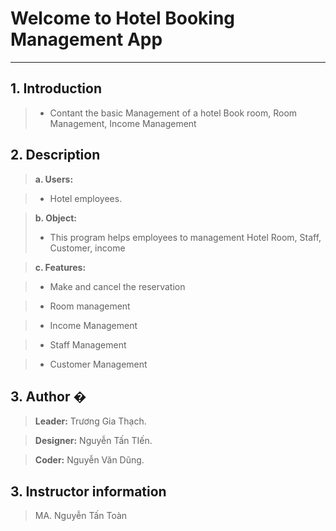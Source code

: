 # **Welcome to Hotel Booking Management App** 

***

## **1. Introduction**

> * Contant the basic Management of a hotel Book room, Room Management, Income Management

## **2. Description**

> **a. Users:**

> * Hotel employees.

> **b. Object:**
> * This program helps employees to management Hotel Room, Staff, Customer, income

> **c. Features:**

> * Make and cancel the reservation

> * Room management

> * Income Management

> * Staff Management

> * Customer Management

## **3. Author** �

> **Leader:** Trương Gia Thạch.

> **Designer:** Nguyễn Tấn TIến.

> **Coder:** Nguyễn Văn Dũng.

## **3. Instructor information**

> MA. Nguyễn Tấn Toàn
